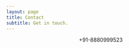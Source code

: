 ```yaml
---
layout: page
title: Contact
subtitle: Get in touch.
---
```

<!---<img src="http://www.fullhdwpp.com/wp-content/uploads/Routine-Text-8_www.FullHDWpp.com_.jpg" width="750" height="300"/>-->
<p><center>+91-8880999523</center></p>
